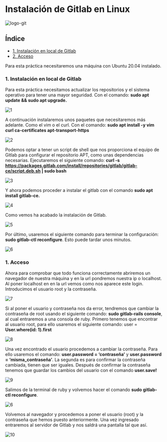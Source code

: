 # Instalación de Gitlab en Linux

![logo-git](https://github.com/Regnierd/Git/blob/main/Instalaci%C3%B3nGit/img/image.axd.png)

## Índice

- <a href="#1">1. Instalación en local de Gitlab</a>
- <a href="#2">2. Acceso</a>

Para esta práctica necesitaremos una máquina con Ubuntu 20.04 instalado. 

<a name="1"></a>

### 1. Instalación en local de Gitlab

Para esta práctica necesitamos actualizar los repositorios y el sistema operativo para tener una mayor seguridad. Con el comando: <b>sudo apt update && sudo apt upgrade.</b>

![1](https://github.com/Regnierd/Git/blob/main/InstalacionGitlab/img/1.png)

A continuación instalaremos unos paquetes que necesitaremos más adelante. Como el vim o el curl. Con el comando: <b>sudo apt install -y vim curl ca-certificates apt-transport-https</b>

![2](https://github.com/Regnierd/Git/blob/main/InstalacionGitlab/img/2.png)

Podemos optar a tener un script de shell que nos proporciona el equipo de Gitlab para configurar el repositorio APT, como unas dependencias necesarias. Ejecutaremos el siguiente comando:  <b>curl -s https://packages.gitlab.com/install/repositories/gitlab/gitlab-ce/script.deb.sh | sudo bash</b>

![3](https://github.com/Regnierd/Git/blob/main/InstalacionGitlab/img/3.png)

Y ahora podemos proceder a instalar el gitlab con el comando <b>sudo apt install gitlab-ce.</b>

![4](https://github.com/Regnierd/Git/blob/main/InstalacionGitlab/img/4.png)

Como vemos ha acabado la instalación de Gitlab.

![5](https://github.com/Regnierd/Git/blob/main/InstalacionGitlab/img/5.PNG)

Por último, usaremos el siguiente comando para terminar la configuración:
<b>sudo gitlab-ctl reconfigure</b>. Esto puede tardar unos minutos.

![6](https://github.com/Regnierd/Git/blob/main/InstalacionGitlab/img/6.PNG)

<a name="2"></a>

### 1. Acceso

Ahora para comprobar que todo funciona correctamente abriremos un navegador de nuestra máquina y en la url pondremos nuestra ip o localhost. Al poner localhost en en la url vemos como nos aparece este login. Introducimos el usuario root y la contraseña.

![7](https://github.com/Regnierd/Git/blob/main/InstalacionGitlab/img/7.PNG)

Si al poner el usuario y contraseña nos da error, tendremos que cambiar la contraseña de root usando el siguiente comando: <b>sudo gitlab-rails console</b>, al cual entraremos a una consola de ruby. Primero tenemos que encontrar al usuario root, para ello usaremos el siguiente comando: user = <b>User.where(id: 1).first</b>

![8](https://github.com/Regnierd/Git/blob/main/InstalacionGitlab/img/8.PNG)

Una vez encontrado el usuario procedemos a cambiar la contraseña. Para ello usaremos el comando: <b>user.password = ‘contraseña’</b> y <b>user.password = ‘misma_contraseña’</b>. La segunda es para confirmar la contraseña cambiada, tienen que ser iguales. Después de confirmar la contraseña tenemos que guardar los cambios del usuario con el comando <b>user.save! </b>

![9](https://github.com/Regnierd/Git/blob/main/InstalacionGitlab/img/9.PNG)

Salimos de la terminal de ruby y volvemos hacer el comando <b>sudo gitlab-ctl reconfigure</b>.

![6](https://github.com/Regnierd/Git/blob/main/InstalacionGitlab/img/6.PNG)

Volvemos al navegador y procedemos a poner el usuario (root) y la contraseña que hemos puesto anteriormente. Una vez ingresado entraremos al servidor de Gitlab y nos saldrá una pantalla tal que así.

![10](https://github.com/Regnierd/Git/blob/main/InstalacionGitlab/img/10.PNG)




